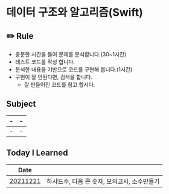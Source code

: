 # 데이터 구조와 알고리즘(Swift)

## ✏️ Rule

- 충분한 시간을 들여 문제를 분석합니다.(30~1시간)
- 테스트 코드를 작성 합니다.
- 분석한 내용을 기반으로 코드를 구현해 봅니다.(1시간)
- 구현이 잘 안된다면, 검색을 합니다.
  - 잘 만들어진 코드를 참고 합시다.

## Subject

| -   | -   |
| --- | --- |
| -   | -   |

## Today I Learned

| Date         |                                              |
| ------------ | -------------------------------------------- |
| [20211221](./Playgrounds/TodayILearned.playground/Pages/20211221.xcplaygroundpage/Contents.swift) | 하샤드수, 다음 큰 숫자, 모의고사, 소수만들기 |
